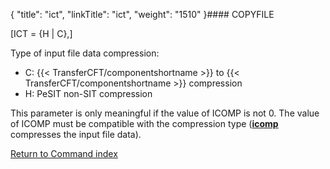 {
    "title": "ict",
    "linkTitle": "ict",
    "weight": "1510"
}#### COPYFILE

\[ICT = {H | C},\]

Type of input file data compression:

-   C:  {{< TransferCFT/componentshortname >}} to  {{< TransferCFT/componentshortname >}}
    compression
-   H: PeSIT non-SIT
    compression

This parameter is only meaningful if the value of ICOMP is not 0. The
value of ICOMP must be compatible with the compression type (**[icomp](../icomp)**
compresses the input file data).

[Return to Command index](../../)
